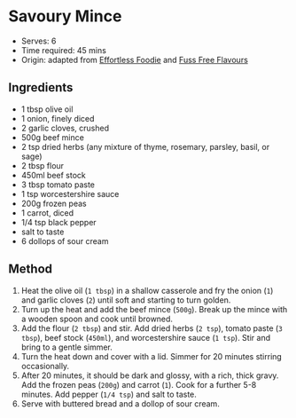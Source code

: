 # Savoury Mince
* Serves: 6
* Time required: 45 mins
* Origin: adapted from [Effortless Foodie](https://www.effortlessfoodie.com/simple-savoury-mince/) and [Fuss Free Flavours](https://fussfreeflavours.com/easy-savoury-mince-recipe/#recipe)

## Ingredients
* 1 tbsp olive oil
* 1 onion, finely diced
* 2 garlic cloves, crushed
* 500g beef mince
* 2 tsp dried herbs (any mixture of thyme, rosemary, parsley, basil, or sage)
* 2 tbsp flour
* 450ml beef stock
* 3 tbsp tomato paste
* 1 tsp worcestershire sauce
* 200g frozen peas
* 1 carrot, diced
* 1/4 tsp black pepper
* salt to taste
* 6 dollops of sour cream 

## Method
1. Heat the olive oil (`1 tbsp`) in a shallow casserole and fry the onion (`1`) and garlic cloves (`2`) until soft and starting to turn golden.
1. Turn up the heat and add the beef mince (`500g`). Break up the mince with a wooden spoon and cook until browned.
1. Add the flour (`2 tbsp`) and stir. Add dried herbs (`2 tsp`), tomato paste (`3 tbsp`), beef stock (`450ml`), and worcestershire sauce (`1 tsp`). Stir and bring to a gentle simmer.
1. Turn the heat down and cover with a lid. Simmer for 20 minutes stirring occasionally.
1. After 20 minutes, it should be dark and glossy, with a rich, thick gravy. Add the frozen peas (`200g`) and carrot (`1`). Cook for a further 5-8 minutes. Add pepper (`1/4 tsp`) and salt to taste.
1. Serve with buttered bread and a dollop of sour cream.
